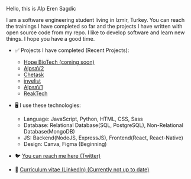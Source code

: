 Hello, this is Alp Eren Sagdic

I am a software engineering student living in Izmir, Turkey. You can reach the trainings I have completed so far
and the projects I have written with open source code from my repo. I like to develop software and learn new things. 
I hope you have a good time.


- ✅ Projects I have completed (Recent Projects):
  + <a href="">Hope BioTech (coming soon)</a>
  + <a href="https://alpsa.tech/projects/alpsav2">AlpsaV2</a>
  + <a href="https://alpsa.tech/projects/chetask">Chetask</a>
  + <a href="https://alpsa.tech/projects/invelist">invelist</a>
  + <a href="https://alpsa.tech/projects/alpsav1">AlpsaV1</a>
  + <a href="https://alpsa.tech/projects/reaktech">ReakTech</a>
  
- 🖥️ I use these technologies:
  + Language: JavaScript, Python, HTML, CSS, Sass
  + Database: Relational Database(SQL, PostgreSQL), Non-Relational Database(MongoDB)
  + JS: Backend(NodeJS, ExpressJS), Frontend(React, React-Native)
  + Design: Canva, Figma (Beginning)
    
- 🐦 <a href="https://twitter.com/AlpSgdc">You can reach me here (Twitter)</a>
- 📝 <a href="https://www.linkedin.com/in/alp-eren-sağdıç-874987276/">Curriculum vitae (LinkedIn) (Currently not up to date)</a>

